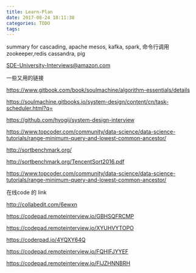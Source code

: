 ```yaml
---
title: Learn-Plan
date: 2017-08-24 18:11:38
categories: TODO
tags:
---
```

summary for cascading, 
apache mesos, kafka, spark, 命令行调用 zookeeper,redis cassandra, pig

SDE-University-Interviews@amazon.com


一些又用的链接

https://www.gitbook.com/book/soulmachine/algorithm-essentials/details

https://soulmachine.gitbooks.io/system-design/content/cn/task-scheduler.html?q=

https://github.com/hyogij/system-design-interview


https://www.topcoder.com/community/data-science/data-science-tutorials/range-minimum-query-and-lowest-common-ancestor/

http://sortbenchmark.org/

http://sortbenchmark.org/TencentSort2016.pdf

https://www.topcoder.com/community/data-science/data-science-tutorials/range-minimum-query-and-lowest-common-ancestor/

在线code 的 link

http://collabedit.com/6ewxn

https://codepad.remoteinterview.io/GBHSQFRCMP

https://codepad.remoteinterview.io/XYUHVYTOPO

https://coderpad.io/4YQXY64Q

https://codepad.remoteinterview.io/FQHIFJYYEF

https://codepad.remoteinterview.io/FIJZHNNBRH
